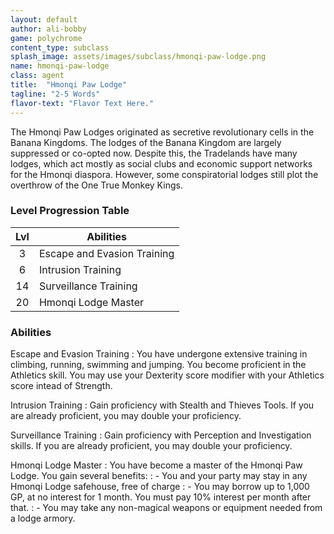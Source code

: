 ```yaml
---
layout: default
author: ali-bobby
game: polychrome
content_type: subclass
splash_image: assets/images/subclass/hmonqi-paw-lodge.png
name: hmonqi-paw-lodge
class: agent
title:  "Hmonqi Paw Lodge"
tagline: "2-5 Words"
flavor-text: "Flavor Text Here."
---
```


The Hmonqi Paw Lodges originated as secretive revolutionary cells in the Banana Kingdoms. The lodges of the Banana Kingdom are largely suppressed or co-opted now. Despite this, the Tradelands have many lodges, which act mostly as social clubs and economic support networks for the Hmonqi diaspora. However, some conspiratorial lodges still plot the overthrow of the One True Monkey Kings.

### Level Progression Table

|Lvl |	Abilities                 |
|:--:|----------------------------|
|3   |Escape and Evasion Training	|
|6   |Intrusion Training	        |
|14  |Surveillance Training	      |
|20  |Hmonqi Lodge Master	        |


### Abilities

Escape and Evasion Training
: You have undergone extensive training in climbing, running, swimming and jumping. You become proficient in the Athletics skill. You may use your Dexterity score modifier with your Athletics score intead of Strength.

Intrusion Training
: Gain proficiency with Stealth and Thieves Tools. If you are already proficient, you may double your proficiency.

Surveillance Training
: Gain proficiency with Perception and Investigation skills. If you are already proficient, you may double your proficiency.

Hmonqi Lodge Master
: You have become a master of the Hmonqi Paw Lodge. You gain several benefits:
: - You and your party may stay in any Hmonqi Lodge safehouse, free of charge
: - You may borrow up to 1,000 GP, at no interest for 1 month. You must pay 10% interest per month after that.
: - You may take any non-magical weapons or equipment needed from a lodge armory.
